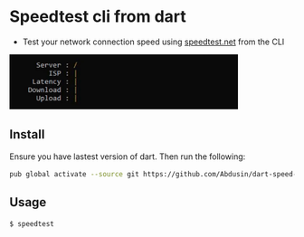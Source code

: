 # Speedtest cli from dart

+ Test your network connection speed using [speedtest.net](https://www.speedtest.net) from the CLI

<img src="example.gif" width="404">

## Install

Ensure you have lastest version of dart. Then run the following:

```sh
pub global activate --source git https://github.com/Abdusin/dart-speed-test.git
```

## Usage

```
$ speedtest
```
